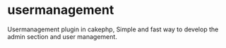 # usermanagement
Usermanagement plugin in cakephp, Simple and fast way to develop the admin section and user management.
